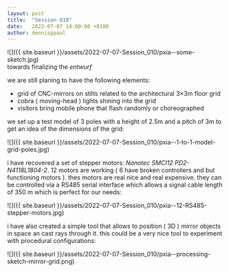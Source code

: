 ```yaml
---
layout: post
title:  "Session 010"
date:   2022-07-07 14:00:00 +0100
author: dennisppaul
---
```


![]({{ site.baseurl }}/assets/2022-07-07-Session_010/pxia--some-sketch.jpg)    
towards finalizing the *entwurf*

we are still planing to have the following elements:

- grid of CNC-mirrors on stilts related to the architectural 3×3m floor grid
- cobra ( moving-head ) lights shining into the grid
- visitors bring mobile phone that flash randomly or choreographed

we set up a test model of 3 poles with a height of 2.5m and a pitch of 3m to get an idea of the dimensions of the grid:

![]({{ site.baseurl }}/assets/2022-07-07-Session_010/pxia--1-to-1-model-grid-poles.jpg)

i have recovered a set of stepper motors: *Nanotec SMCI12 PD2-N4118L1804-2*. 12 motors are working ( 6 have broken controllers and but functioning motors ). thes motors are real nice and real expensive. they can be controlled via a RS485 serial interface which allows a signal cable length of 350 m which is perfect for our needs:

![]({{ site.baseurl }}/assets/2022-07-07-Session_010/pxia--12-RS485-stepper-motors.jpg)

i have also created a simple tool that allows to position ( 3D ) mirror objects in space an cast rays through it. this could be a very nice tool to experiment with procedural configurations:

![]({{ site.baseurl }}/assets/2022-07-07-Session_010/pxia--processing-sketch-mirror-grid.png)

